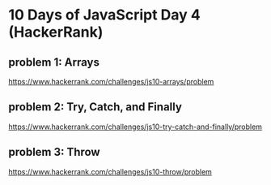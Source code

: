 # 10 Days of JavaScript Day 4 (HackerRank)

## problem 1: Arrays
https://www.hackerrank.com/challenges/js10-arrays/problem

## problem 2: Try, Catch, and Finally
https://www.hackerrank.com/challenges/js10-try-catch-and-finally/problem

## problem 3: Throw
https://www.hackerrank.com/challenges/js10-throw/problem
